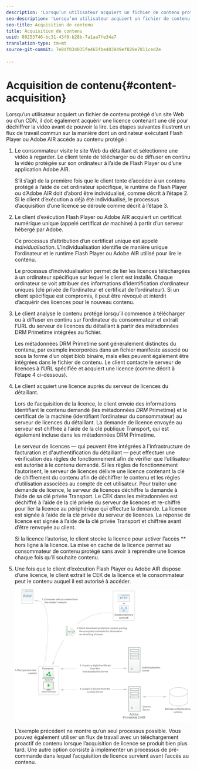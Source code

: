 ```yaml
---
description: 'Lorsqu’un utilisateur acquiert un fichier de contenu protégé d’un site Web ou d’un CDN, il doit également acquérir une licence contenant une clé pour déchiffrer la vidéo avant de pouvoir la lire. Les étapes suivantes illustrent un flux de travail commun sur la manière dont un ordinateur exécutant Flash Player ou Adobe AIR accède au contenu protégé. '
seo-description: 'Lorsqu’un utilisateur acquiert un fichier de contenu protégé d’un site Web ou d’un CDN, il doit également acquérir une licence contenant une clé pour déchiffrer la vidéo avant de pouvoir la lire. Les étapes suivantes illustrent un flux de travail commun sur la manière dont un ordinateur exécutant Flash Player ou Adobe AIR accède au contenu protégé. '
seo-title: Acquisition de contenu
title: Acquisition de contenu
uuid: 80253746-bc31-43f0-b28b-7a1aa7fe34a7
translation-type: tm+mt
source-git-commit: 7e8df034035fe465fbe403949ef828e7811ced2e

---
```



# Acquisition de contenu{#content-acquisition}

Lorsqu’un utilisateur acquiert un fichier de contenu protégé d’un site Web ou d’un CDN, il doit également acquérir une licence contenant une clé pour déchiffrer la vidéo avant de pouvoir la lire. Les étapes suivantes illustrent un flux de travail commun sur la manière dont un ordinateur exécutant Flash Player ou Adobe AIR accède au contenu protégé :

1. Le consommateur visite le site Web du détaillant et sélectionne une vidéo à regarder. Le client tente de télécharger ou de diffuser en continu la vidéo protégée sur son ordinateur à l’aide de Flash Player ou d’une application Adobe AIR.

   S’il s’agit de la première fois que le client tente d’accéder à un contenu protégé à l’aide de cet ordinateur spécifique, le runtime de Flash Player ou d’Adobe AIR doit d’abord être individualisé, comme décrit à l’étape 2. Si le client d’exécution a déjà été individualisé, le processus d’acquisition d’une licence se déroule comme décrit à l’étape 3.

1. Le client d’exécution Flash Player ou Adobe AIR acquiert un certificat numérique unique (appelé certificat *de* machine) à partir d’un serveur hébergé par Adobe.

   Ce processus d’attribution d’un certificat unique est appelé *individualisation*. L’individualisation identifie de manière unique l’ordinateur et le runtime Flash Player ou Adobe AIR utilisé pour lire le contenu.

   Le processus d’individualisation permet de lier les licences téléchargées à un ordinateur spécifique sur lequel le client est installé. Chaque ordinateur se voit attribuer des informations d’identification d’ordinateur uniques (clé privée de l’ordinateur et certificat de l’ordinateur). Si un client spécifique est compromis, il peut être révoqué et interdit d’acquérir des licences pour le nouveau contenu.

1. Le client analyse le contenu protégé lorsqu’il commence à télécharger ou à diffuser en continu sur l’ordinateur du consommateur et extrait l’URL du serveur de licences du détaillant à partir des métadonnées DRM Primetime intégrées au fichier.

   Les métadonnées DRM Primetime sont généralement distinctes du contenu, par exemple incorporées dans un fichier manifeste associé ou sous la forme d’un objet blob binaire, mais elles peuvent également être intégrées dans le fichier de contenu. Le client contacte le serveur de licences à l’URL spécifiée et acquiert une licence (comme décrit à l’étape 4 ci-dessous).
1. Le client acquiert une licence auprès du serveur de licences du détaillant.

   Lors de l’acquisition de la licence, le client envoie des informations identifiant le contenu demandé (les métadonnées *DRM* Primetime) et le certificat de la machine (identifiant l’ordinateur du consommateur) au serveur de licences du détaillant. La demande de licence envoyée au serveur est chiffrée à l’aide de la clé publique Transport, qui est également incluse dans les métadonnées DRM Primetime.

   Le serveur de licences — qui peuvent être intégrées à l&#39;infrastructure de facturation et d&#39;authentification du détaillant — peut effectuer une vérification des règles de fonctionnement afin de vérifier que l’utilisateur est autorisé à  le contenu demandé. Si les règles de fonctionnement l’autorisent, le serveur de licences délivre une licence contenant la clé de chiffrement du contenu afin de déchiffrer le contenu et les règles d’utilisation associées au compte de cet utilisateur. Pour traiter une demande de licence, le serveur de licences déchiffre la demande à l’aide de sa clé privée Transport. Le CEK dans les métadonnées est déchiffré à l’aide de la clé privée du serveur de licences et re-chiffré pour lier la licence au périphérique qui effectue la demande. La licence est signée à l’aide de la clé privée du serveur de licences. La réponse de licence est signée à l’aide de la clé privée Transport et chiffrée avant d’être renvoyée au client.

   Si la licence l’autorise, le client stocke la licence pour activer l’accès ** hors ligne à la licence. La mise en cache de la licence permet au consommateur de  contenu protégé sans avoir à reprendre une licence chaque fois qu’il souhaite  contenu.

1. Une fois que le client d’exécution Flash Player ou Adobe AIR dispose d’une licence, le client extrait le CEK de la licence et le consommateur peut  le contenu auquel il est autorisé à accéder.

   <!--<a id="fig_s43_gc2_44"></a>-->

   ![](assets/FMRMS_fig01_web.png)

   L’exemple précédent ne montre qu’un seul processus possible. Vous pouvez également utiliser un flux de travail avec un téléchargement proactif de contenu lorsque l’acquisition de licence se produit bien plus tard. Une autre option consiste à implémenter un processus de pré-commande dans lequel l’acquisition de licence survient avant l’accès au contenu.

